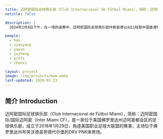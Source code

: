 ```yaml
---
title: 迈阿密国际足球俱乐部（Club Internacional de Fútbol Miami），简称：迈阿密国际/国际迈阿密（Inter Miami CF），是一家位于美国佛罗里达州迈阿密都会区的足球俱乐部，成立于2018年1月29日，角逐美国职业足球大联盟的赛事，主场位于佛罗里达州布劳沃德县劳德代尔堡的DRV PNK体育场。迈阿密国际于2020年参加美国职业足球大联盟。2023年6月，阿根廷球星梅西加盟迈阿密国际。
notitle: false

description: |
  2024年2月4日下午，在一场热身赛中，迈阿密国际足球俱乐部作客香港以4比1轻取中国香港明星联队，取得季前热身赛的首场胜利。客队球星梅西和苏亚雷斯都没有出场。2024年2月6日，利昂内尔·梅西在日本出席记者会，谈及在香港表演赛中不能上阵之事，表示希望以后再有机会在香港比赛。2024年9月12日迈阿密国际官方消息，俱乐部签下38岁前阿根廷国门奥斯卡·乌斯塔里。

people:
  - han
  - xiaoyang
  - yayun
  - juzheng
  - profx
  - chenxi

layout: project
image: /img/projects/mam.webp
last-updated: 2020-01-23
---
```


## 简介 Introduction

迈阿密国际足球俱乐部（Club Internacional de Fútbol Miami），简称：迈阿密国际/国际迈阿密（Inter Miami CF），是一家位于美国佛罗里达州迈阿密都会区的足球俱乐部，成立于2018年1月29日，角逐美国职业足球大联盟的赛事，主场位于佛罗里达州布劳沃德县劳德代尔堡的DRV PNK体育场。

